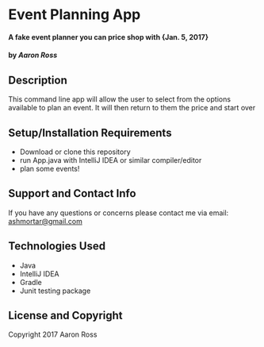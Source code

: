 # Event Planning App
#### A fake event planner you can price shop with {Jan. 5, 2017}
#### by _**Aaron Ross**_

## Description

This command line app will allow the user to select from the options available to plan an event.  It will then return to them the price and start over

## Setup/Installation Requirements

* Download or clone this repository
* run App.java with IntelliJ IDEA or similar compiler/editor
* plan some events!

## Support and Contact Info

If you have any questions or concerns please contact me via email: ashmortar@gmail.com

## Technologies Used

* Java
* IntelliJ IDEA
* Gradle
* Junit testing package


## License and Copyright

Copyright 2017 Aaron Ross